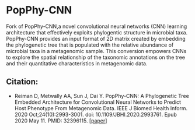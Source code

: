 # PopPhy-CNN

Fork of PopPhy-CNN,a novel convolutional neural networks (CNN) learning architecture that effectively exploits phylogentic structure in microbial taxa. PopPhy-CNN provides an input format of 2D matrix created by embedding the phylogenetic tree that is populated with the relative abundance of microbial taxa in a metagenomic sample. This conversion empowers CNNs to explore the spatial relationship of the taxonomic annotations on the tree and their quantitative characteristics in metagenomic data.


## Citation:
* Reiman D, Metwally AA, Sun J, Dai Y. PopPhy-CNN: A Phylogenetic Tree Embedded Architecture for Convolutional Neural Networks to Predict Host Phenotype From Metagenomic Data. IEEE J Biomed Health Inform. 2020 Oct;24(10):2993-3001. doi: 10.1109/JBHI.2020.2993761. Epub 2020 May 11. PMID: 32396115. [[paper](https://pubmed.ncbi.nlm.nih.gov/32396115/)]
